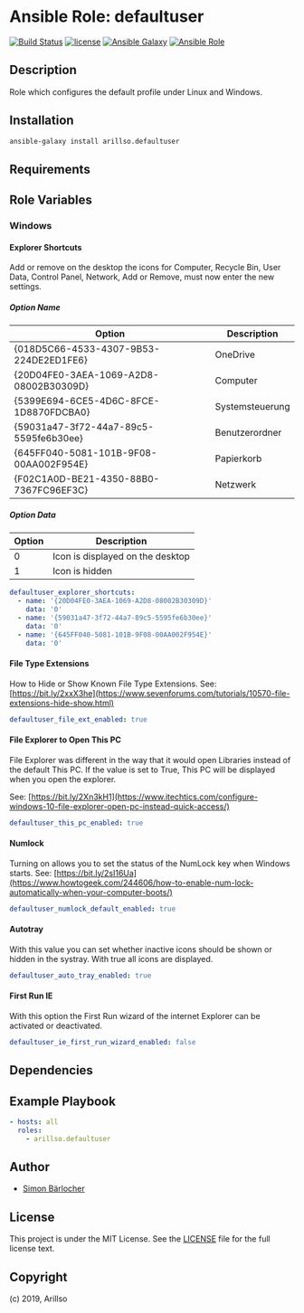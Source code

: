 # Ansible Role: defaultuser

[![Build Status](https://img.shields.io/travis/arillso/ansible.defaultuser.svg?branch=master&style=popout-square)](https://travis-ci.org/arillso/ansible.defaultuser) [![license](https://img.shields.io/github/license/mashape/apistatus.svg?style=popout-square)](https://sbaerlo.ch/licence) [![Ansible Galaxy](https://img.shields.io/badge/ansible--galaxy-defaultuser-blue.svg?style=popout-square)](https://galaxy.ansible.com/arillso/defaultuser) [![Ansible Role](https://img.shields.io/ansible/role/d/id.svg?style=popout-square)](https://galaxy.ansible.com/arillso/defaultuser)

## Description

Role which configures the default profile under Linux and Windows.

## Installation

```bash
ansible-galaxy install arillso.defaultuser
```

## Requirements

## Role Variables

### Windows

#### Explorer Shortcuts

Add or remove on the desktop the icons for Computer, Recycle Bin, User Data, Control Panel, Network, Add or Remove, must now enter the new settings.

##### Option Name

| Option                                 | Description     |
| -------------------------------------- | --------------- |
| {018D5C66-4533-4307-9B53-224DE2ED1FE6} | OneDrive        |
| {20D04FE0-3AEA-1069-A2D8-08002B30309D} | Computer        |
| {5399E694-6CE5-4D6C-8FCE-1D8870FDCBA0} | Systemsteuerung |
| {59031a47-3f72-44a7-89c5-5595fe6b30ee} | Benutzerordner  |
| {645FF040-5081-101B-9F08-00AA002F954E} | Papierkorb      |
| {F02C1A0D-BE21-4350-88B0-7367FC96EF3C} | Netzwerk        |

##### Option Data

| Option | Description                      |
| ------ | -------------------------------- |
| 0      | Icon is displayed on the desktop |
| 1      | Icon is hidden                   |

```yml
defaultuser_explorer_shortcuts:
  - name: '{20D04FE0-3AEA-1069-A2D8-08002B30309D}'
    data: '0'
  - name: '{59031a47-3f72-44a7-89c5-5595fe6b30ee}'
    data: '0'
  - name: '{645FF040-5081-101B-9F08-00AA002F954E}'
    data: '0'
```

#### File Type Extensions

How to Hide or Show Known File Type Extensions.
See: [https://bit.ly/2xxX3he](https://www.sevenforums.com/tutorials/10570-file-extensions-hide-show.html)

```yml
defaultuser_file_ext_enabled: true
```

#### File Explorer to Open This PC

File Explorer was different in the way that it would open Libraries instead of the default This PC. If the value is set to True, This PC will be displayed when you open the explorer.

See: [https://bit.ly/2Xn3kH1](https://www.itechtics.com/configure-windows-10-file-explorer-open-pc-instead-quick-access/)

```yml
defaultuser_this_pc_enabled: true
```

#### Numlock

Turning on allows you to set the status of the NumLock key when Windows starts.
See: [https://bit.ly/2sI16Ua](https://www.howtogeek.com/244606/how-to-enable-num-lock-automatically-when-your-computer-boots/)

```yml
defaultuser_numlock_default_enabled: true
```

#### Autotray

With this value you can set whether inactive icons should be shown or hidden in the systray. With true all icons are displayed.

```yml
defaultuser_auto_tray_enabled: true
```

#### First Run IE

With this option the First Run wizard of the internet Explorer can be activated or deactivated.

```yml
defaultuser_ie_first_run_wizard_enabled: false
```

## Dependencies

## Example Playbook

```yml
- hosts: all
  roles:
    - arillso.defaultuser
```

## Author

- [Simon Bärlocher](https://sbaerlocher.ch)

## License

This project is under the MIT License. See the [LICENSE](https://sbaerlo.ch/licence) file for the full license text.

## Copyright

(c) 2019, Arillso
